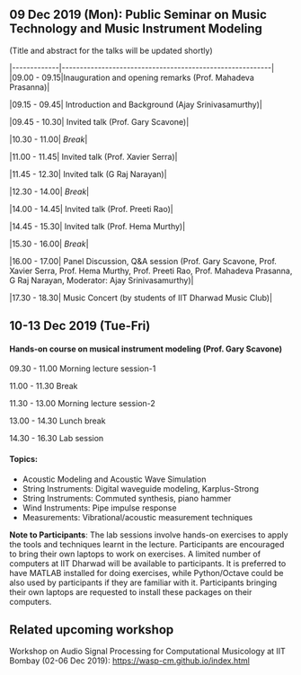 ## 09 Dec 2019 (Mon): Public Seminar on Music Technology and Music Instrument Modeling

(Title and abstract for the talks will be updated shortly)



|-------------|----------------------------------------------------------|
|09.00 - 09.15|Inauguration and opening remarks (Prof. Mahadeva Prasanna)|

|09.15 - 09.45|	Introduction and Background (Ajay Srinivasamurthy)|

|09.45 - 10.30|	Invited talk (Prof. Gary Scavone)|

|10.30 - 11.00|	_Break_|

|11.00 - 11.45|		Invited talk (Prof. Xavier Serra)|

|11.45 - 12.30|		Invited talk (G Raj Narayan)|

|12.30 - 14.00|		_Break_|

|14.00 - 14.45| 	Invited talk (Prof. Preeti Rao)|

|14.45 - 15.30|		Invited talk (Prof. Hema Murthy)|

|15.30 - 16.00| _Break_|

|16.00 - 17.00| Panel Discussion, Q&A session (Prof. Gary Scavone, Prof. Xavier Serra, Prof. Hema Murthy, Prof. Preeti Rao, Prof. Mahadeva Prasanna, G Raj Narayan, Moderator: Ajay Srinivasamurthy)|

|17.30 - 18.30|		Music Concert (by students of IIT Dharwad Music Club)|

## 10-13 Dec 2019 (Tue-Fri)
#### Hands-on course on musical instrument modeling (Prof. Gary Scavone)

09.30 - 11.00   Morning lecture session-1

11.00 - 11.30 	Break

11.30 - 13.00		Morning lecture session-2

13.00 - 14.30		Lunch break

14.30 - 16.30		Lab session

#### Topics:
* Acoustic Modeling and Acoustic Wave Simulation
* String Instruments: Digital waveguide modeling, Karplus-Strong
* String Instruments: Commuted synthesis, piano hammer
* Wind Instruments: Pipe impulse response
* Measurements: Vibrational/acoustic measurement techniques

**Note to Participants**: The lab sessions involve hands-on exercises to apply the tools and techniques learnt in the lecture. Participants are encouraged to bring their own laptops to work on exercises. A limited number of computers at IIT Dharwad will be available to participants. It is preferred to have MATLAB installed for doing exercises, while Python/Octave could be also used by participants if they are familiar with it. Participants bringing their own laptops are requested to install these packages on their computers. 

## Related upcoming workshop
Workshop on Audio Signal Processing for Computational Musicology at IIT Bombay (02-06 Dec 2019): https://wasp-cm.github.io/index.html

